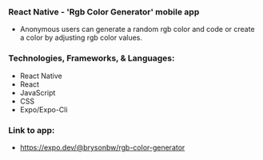 ### React Native - 'Rgb Color Generator' mobile app

- Anonymous users can generate a random rgb color and code or create a color by adjusting rgb color values.

### Technologies, Frameworks, & Languages:

- React Native
- React
- JavaScript
- CSS
- Expo/Expo-Cli

### Link to app:

- https://expo.dev/@brysonbw/rgb-color-generator
